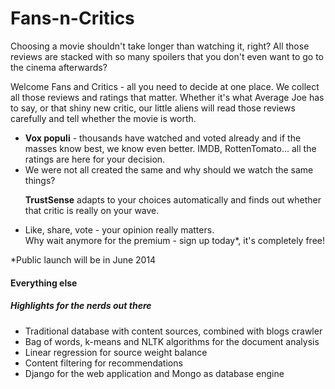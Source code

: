 Fans-n-Critics
==============
<p>
Choosing a movie shouldn't take longer than watching it, right?
All those reviews are stacked with so many spoilers 
that you don't even want to go to the cinema afterwards?
</p>
<p>
Welcome Fans and Critics - all you need to decide at one place. 
We collect all those reviews and ratings that matter.
Whether it's what Average Joe has to say, or that shiny new critic, 
our little aliens will read those reviews carefully and tell whether 
the movie is worth.
</p>
<ul>
    <li><b>Vox populi</b> - thousands have watched and voted already and if the masses know best, we know even better.
    IMDB, RottenTomato... all the ratings are here for your decision.</li>
    <li>
    We were not all created the same and why should we watch the same things? 
    <p>
    <b>TrustSense</b> adapts to your choices automatically and finds out whether that
    critic is really on your wave.
    </p>
    </li>
    <li>
    Like, share, vote - your opinion really matters.
    </li>
  <span>  Why wait anymore for the premium - sign up today*, it's completely free!</span>
    
</ul>

*Public launch will be in June 2014


<h4>Everything else</h4>
<h5>Highlights for the nerds out there</h5>
<ul>
    <li>Traditional database with content sources, combined with blogs crawler</li>
    <li>Bag of words, k-means and NLTK algorithms for the document analysis</li>
    <li>Linear regression for source weight balance</li>
    <li>Content filtering for recommendations</li>
    <li> Django for the web application and Mongo as database engine</li>
</ul>
